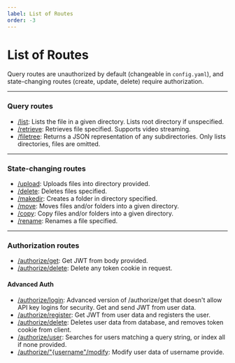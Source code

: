 ```yaml
---
label: List of Routes
order: -3
---
```


# List of Routes

Query routes are unauthorized by default (changeable in `config.yaml`), and state-changing routes (create, update, delete) require authorization.

___
### Query routes

- [/list](/unauthorized/list): Lists the file in a given directory. Lists root directory if unspecified.
- [/retrieve](/unauthorized/retrieve): Retrieves file specified. Supports video streaming.
- [/filetree](/unauthorized/filetree): Returns a JSON representation of any subdirectories. Only lists directories, files are omitted.

___
### State-changing routes

- [/upload](/authorized/upload): Uploads files into directory provided.
- [/delete](/authorized/delete): Deletes files specified.
- [/makedir](/authorized/makedir): Creates a folder in directory specified.
- [/move](/authorized/move): Moves files and/or folders into a given directory.
- [/copy](/authorized/copy): Copy files and/or folders into a given directory.
- [/rename](/authorized/rename): Renames a file specified.

___
### Authorization routes
- [/authorize/get](/authorization/authorize-get): Get JWT from body provided.
- [/authorize/delete](/authorization/authorize-delete): Delete any token cookie in request.

#### Advanced Auth

- [/authorize/login](/authorization/advanced/authorize-login): Advanced version of /authorize/get that doesn't allow API key logins for security. Get and send JWT from user data.
- [/authorize/register](/authorization/advanced/authorize-register): Get JWT from user data and registers the user.
- [/authorize/delete](/authorization/advanced/authorize-delete): Deletes user data from database, and removes token cookie from client.
- [/authorize/user](/authorization/advanced-admin/authorize-user-query): Searches for users matching a query string, or index all if none provided.
- [/authorize/"{username"/modify](/authorization/advanced-admin/authorize-user-modify): Modify user data of username provide.